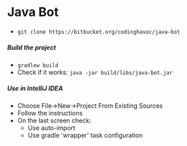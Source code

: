 # Java Bot #

* ``` git clone https://bitbucket.org/codinghavoc/java-bot ```

##### Build the project #####
* ``` gradlew build ```
* Check if it works: ``` java -jar build/libs/java-bot.jar ```

##### Use in IntelliJ IDEA #####

* Choose File->New->Project From Existing Sources
* Follow the instructions
* On the last screen check:
    * Use auto-import
    * Use gradle 'wrapper' task configuration